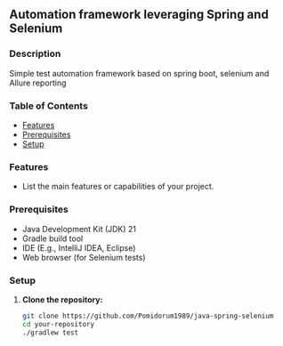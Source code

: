 ## Automation framework leveraging Spring and Selenium

### Description
Simple test automation framework based on spring boot, selenium and Allure reporting

### Table of Contents
- [Features](#features)
- [Prerequisites](#prerequisites)
- [Setup](#setup)

### Features
- List the main features or capabilities of your project.

### Prerequisites
- Java Development Kit (JDK) 21
- Gradle build tool
- IDE (E.g., IntelliJ IDEA, Eclipse)
- Web browser (for Selenium tests)

### Setup
1. **Clone the repository:**
   ```bash
   git clone https://github.com/Pomidorum1989/java-spring-selenium
   cd your-repository
   ./gradlew test